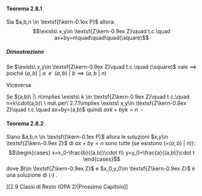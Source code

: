 #### Teorema 2.8.1
Sia $a,b,n \in \textsf{I\kern-0.1ex P}$ allora:$$\exists\ x,y\in \textsf{Z\kern-0.9ex Z}\quad t.c.\quad ax+by=n\quad\quad\quad(\square)$$
##### Dimostrazione
Se $\exists\ x,y\in \textsf{Z\kern-0.9ex Z}\quad t.c.\quad (\square)$ vale $\implies$ poiché $(a,b)\ |\ a\ \ e\ \ (a,b)\ |\ b\implies(a,b\ |\ n)$ 

Viceversa

Se $(a,b)\ |\ n\implies \exists\ k \in \textsf{Z\kern-0.9ex Z}\quad t.c.\quad n=k\cdot(a,b)\ \ ma\ per\ 2.7.1\implies \exists\ x,y\in \textsf{Z\kern-0.9ex Z}\quad t.c.\quad ax+by=(a,b)$
quindi $axk+byk=n\ \ \square$  

#### Teorema 2.8.2
Siano $a,b,n \in \textsf{I\kern-0.1ex P}$ allora le soluzioni $x,y\in \textsf{Z\kern-0.9ex Z}$ di $ax+by=n$ sono tutte (se esistono (=$(a,b)\ |\ n$)):$$\begin{cases}
x=x_0-\frac{b}{(a,b)}\cdot t\\
y=y_0+\frac{a}{(a,b)}\cdot t
\end{cases}$$
dove $t\in \textsf{Z\kern-0.9ex Z}$ e $x_0,y_0\in \textsf{Z\kern-0.9ex Z}$ è una soluzione di $(\square)$ .

[[2.9 Classi di Resto (OPA 2)|Prossimo Capitolo]]